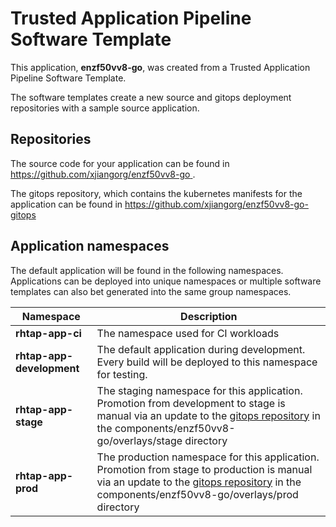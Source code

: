 # Trusted Application Pipeline Software Template

This application, **enzf50vv8-go**, was created from a Trusted Application Pipeline Software Template.

The software templates create a new source and gitops deployment repositories with a sample source application. 

## Repositories

The source code for your application can be found in [https://github.com/xjiangorg/enzf50vv8-go ](https://github.com/xjiangorg/enzf50vv8-go ).
 
The gitops repository, which contains the kubernetes manifests for the application can be found in 
[https://github.com/xjiangorg/enzf50vv8-go-gitops ](https://github.com/xjiangorg/enzf50vv8-go-gitops ) 

## Application namespaces 

The default application will be found in the following namespaces. Applications can be deployed into unique namespaces or multiple software templates can also bet generated into the same group namespaces.  

|  Namespace   |  Description   |  
| -------- | -------- |
| **rhtap-app-ci** | The namespace used for CI workloads |
| **rhtap-app-development** | The default application during development. Every build will be deployed to this namespace for testing. |
| **rhtap-app-stage** | The staging namespace for this application. Promotion from development to stage is manual via an update to the [gitops repository](https://github.com/xjiangorg/enzf50vv8-go-gitops ) in the components/enzf50vv8-go/overlays/stage directory |
| **rhtap-app-prod** | The production namespace for this application. Promotion from stage to production is manual via an update to the [gitops repository](https://github.com/xjiangorg/enzf50vv8-go-gitops ) in the components/enzf50vv8-go/overlays/prod directory |